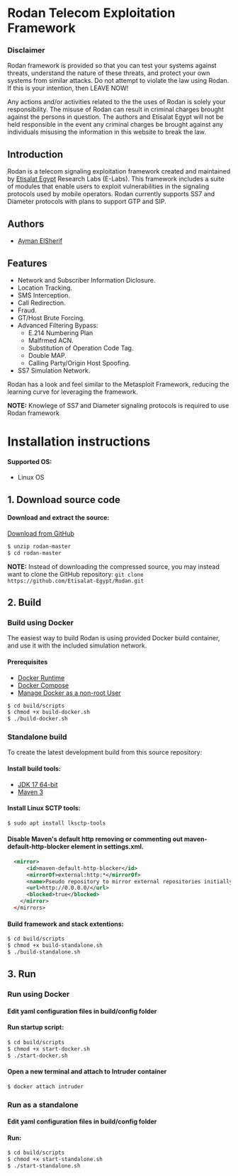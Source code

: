 
# Rodan Telecom Exploitation Framework

<!---
<img src="res/banner.png" align="right" width="200" height="212">
-->

### Disclaimer
Rodan framework is provided so that you can test your systems against threats, understand the nature of these threats, and protect your own systems from similar attacks. Do not attempt to violate the law using Rodan. If this is your intention, then LEAVE NOW!

Any actions and/or activities related to the the uses of Rodan is solely your responsibility. The misuse of Rodan can result in criminal charges brought against the persons in question. The authors and Etisalat Egypt will not be held responsible in the event any criminal charges be brought against any individuals misusing the information in this website to break the law.

## Introduction

Rodan is a telecom signaling exploitation framework created and maintained by 
[Etisalat Egypt][et] Research Labs (E-Labs). This framework includes a suite of 
modules that enable users to exploit vulnerabilities in the signaling protocols 
used by mobile operators. 
Rodan currently supports SS7 and Diameter protocols with plans to support GTP and SIP.

## Authors
* [Ayman ElSherif][ayman]

## Features

* Network and Subscriber Information Diclosure.
* Location Tracking.
* SMS Interception.
* Call Redirection.
* Fraud.
* GT/Host Brute Forcing.
* Advanced Filtering Bypass:
  * E.214 Numbering Plan
  * Malfrmed ACN.
  * Substitution of Operation Code Tag.
  * Double MAP.
  * Calling Party/Origin Host Spoofing.
* SS7 Simulation Network.

Rodan has a look and feel similar to the Metasploit Framework, reducing the learning curve for leveraging the framework.

**NOTE:** Knowlege of SS7 and Diameter signaling protocols is required to use Rodan framework

# Installation instructions

#### Supported OS:
* Linux OS

## 1. Download source code

#### Download and extract the source:
[Download from GitHub][master]
```bash
$ unzip rodan-master
$ cd rodan-master
```
**NOTE:** Instead of downloading the compressed source, you may instead want to clone the GitHub 
repository: `git clone https://github.com/Etisalat-Egypt/Rodan.git`

## 2. Build

### Build using Docker
The easiest way to build Rodan is using provided Docker build container, and use it with the included simulation network.

#### Prerequisites
* [Docker Runtime][docker]
* [Docker Compose][docker-compose]
* [Manage Docker as a non-root User][docker-non-root]

```bash
$ cd build/scripts
$ chmod +x build-docker.sh
$ ./build-docker.sh
```

### Standalone build
To create the latest development build from this source repository:

#### Install build tools:
* [JDK 17 64-bit][jdk17]
* [Maven 3][maven]

#### Install Linux SCTP tools:
```bash
$ sudo apt install lksctp-tools
```

#### Disable Maven's default http removing or commenting out maven-default-http-blocker element in settings.xml.
```xml
  <mirror>
      <id>maven-default-http-blocker</id>
      <mirrorOf>external:http:*</mirrorOf>
      <name>Pseudo repository to mirror external repositories initially using HTTP.</name>
      <url>http://0.0.0.0/</url>
      <blocked>true</blocked>
    </mirror>
  </mirrors>
```

#### Build framework and stack extentions: 
```bash
$ cd build/scripts
$ chmod +x build-standalone.sh
$ ./build-standalone.sh
```

## 3. Run

### Run using Docker

#### Edit yaml configuration files in build/config folder
#### Run startup script:
```bash
$ cd build/scripts
$ chmod +x start-docker.sh
$ ./start-docker.sh
```

#### Open a new terminal and attach to Intruder container
```bash
$ docker attach intruder
```


### Run as a standalone
#### Edit yaml configuration files in build/config folder
#### Run:
```bash
$ cd build/scripts
$ chmod +x start-standalone.sh
$ ./start-standalone.sh
```


[et]: https://www.etisalat.eg
[jdk17]: https://openjdk.java.net/projects/jdk7/
[maven]: https://maven.apache.org/download.cgi
[master]: https://codeload.github.com/Etisalat-Egypt/Rodan/zip/refs/heads/main
[docker]: https://docs.docker.com/engine/install/
[docker-compose]: https://docs.docker.com/compose/install/
[docker-non-root]: https://docs.docker.com/engine/install/linux-postinstall/#manage-docker-as-a-non-root-user
[ayman]: https://github.com/AymanElSherif
